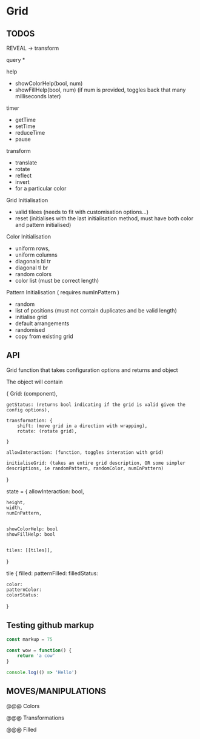 Grid
================

TODOS
---------

REVEAL -> transform

query
* 

help
* showColorHelp(bool, num)
* showFillHelp(bool, num) (if num is provided, toggles back that many milliseconds later)

timer
* getTime
* setTime
* reduceTime
* pause

transform
* translate
* rotate
* reflect
* invert
* for a particular color

Grid Initialisation
* valid tilees (needs to fit with customisation options...)
* reset (initialises with the last initialisation method, must have both color and pattern initialised)

Color Initialisation
* uniform rows,
* uniform columns
* diagonals bl tr
* diagonal tl br
* random colors
* color list (must be correct length)

Pattern Initialisation ( requires numInPattern )
* random
* list of positions (must not contain duplicates and be valid length)
* initialise grid
* default arrangements
* randomised
* copy from existing grid


API
---------------
Grid function that takes configuration options and returns and object


The object will contain

{
	Grid: (component),
	
	getStatus: (returns bool indicating if the grid is valid given the config options),
	
	transformation: {
		shift: (move grid in a direction with wrapping),
		rotate: (rotate grid),
		
	}
	
	allowInteraction: (function, toggles interation with grid)
	
	initialiseGrid: (takes an entire grid description, OR some simpler descriptions, ie randomPattern, randomColor, numInPattern)
}



state = {
	allowInteraction: bool,
	
	height,
	width,
	numInPattern,
	
	
	showColorHelp: bool
	showFillHelp: bool
	
	
	tiles: [[tiles]],
}



tile {
	filled:
	patternFilled:
	filledStatus:
	
	color:
	patternColor:
	colorStatus:
	
	
}


Testing github markup
--------
```javascript
const markup = 75

const wow = function() {
	return 'a cow'
}

console.log(() => 'Hello')
```







MOVES/MANIPULATIONS
-------

@@@ Colors


@@@ Transformations



@@@ Filled

